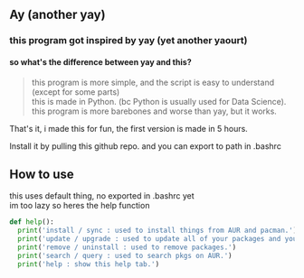 ## Ay (another yay)
### this program got inspired by yay (yet another yaourt)
#### so what's the difference between yay and this?

>this program is more simple, and the script is easy to understand (except for some parts)\
>this is made in Python. (bc Python is usually used for Data Science).\
>this program is more barebones and worse than yay, but it works.

That's it, i made this for fun, the first version is made in 5 hours.

Install it by pulling this github repo. and you can export to path in .bashrc

## How to use

this uses default thing, no exported in .bashrc yet\
im too lazy so heres the help function

```python
def help():
  print('install / sync : used to install things from AUR and pacman.')
  print('update / upgrade : used to update all of your packages and your core files.')
  print('remove / uninstall : used to remove packages.')
  print('search / query : used to search pkgs on AUR.')
  print('help : show this help tab.')
```

